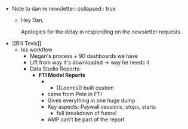 - Note to dan re newsletter:
  collapsed:: true
	- Hey Dan,
	  
	  Apologies for the delay in responding on the newsletter requests.
- [[Bill Tevis]]
	- his workflow
		- Megan's process + 90 dashboards we have
		- Lift from way it's downloaded -> way he needs it
		- Data Studio Reports:
			- **FTI Model Reports**
				- - [[Loomis]] built custom
				- came from Pete in FTI
				- Gives everything in one huge dump
				- Key aspects: Paywall sessions, stops, starts
					- full breakdown of funnel
				- AMP can't be part of the report